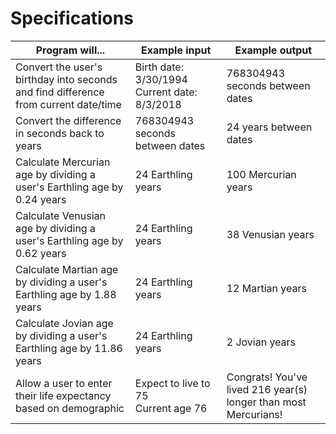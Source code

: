 # Specifications
| Program will... | Example input | Example output |
|--|--|--|
| Convert the user's birthday into seconds and find difference from current date/time | Birth date: 3/30/1994 Current date: 8/3/2018 | 768304943 seconds between dates |
| Convert the difference in seconds back to years | 768304943 seconds between dates | 24 years between dates |
| Calculate Mercurian age by dividing a user's Earthling age by 0.24 years | 24 Earthling years | 100 Mercurian years |
| Calculate Venusian age by dividing a user's Earthling age by 0.62 years | 24 Earthling years | 38 Venusian years |
| Calculate Martian age by dividing a user's Earthling age by 1.88 years | 24 Earthling years | 12 Martian years |
| Calculate Jovian age by dividing a user's Earthling age by 11.86 years | 24 Earthling years | 2 Jovian years |
| Allow a user to enter their life expectancy based on demographic | Expect to live to 75 <br> Current age 76 | Congrats! You've lived 216 year(s) longer than most Mercurians! 
